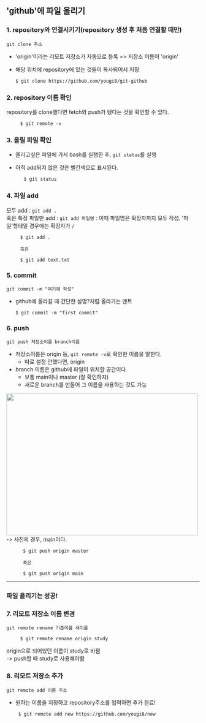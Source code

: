 ## 'github'에 파일 올리기  

### 1. repository와 연결시키기(repository 생성 후 처음 연결할 때만)  
`git clone 주소`  
   * 'origin'이라는 리모트 저장소가 자동으로 등록 => 저장소 이름이 'origin'  
   * 해당 위치에 repository에 있는 것들이 복사되어서 저장

         $ git clone https://github.com/yougi8/git-github  
         
### 2. repository 이름 확인  
repository를 clone했다면 fetch와 push가 됐다는 것을 확인할 수 있다.  

         $ git remote -v  
         
### 3. 올릴 파일 확인  
* 올리고싶은 파일에 가서 bash를 실행한 후, `git status`를 실행  
* 아직 add되지 않은 것은 빨간색으로 표시된다.  
      
         $ git status  

### 4. 파일 add  
모두 add : `git add . `  
혹은 특정 파일만 add : `git add 파일명`  : 이때 파일명은 확장자까지 모두 작성. '파일'형태일 경우에는 확장자가 `/`  

         $ git add . 
        
         혹은  
         
         $ git add text.txt  
         
### 5. commit  
`git commit -m "여기에 작성"`  
   * github에 올라갈 때 간단한 설명?처럼 올라가는 멘트  
      
         $ git commit -m "first commit"  
        
### 6. push  
`git push 저장소이름 branch이름`  
   * 저장소이름은 origin 등, `git remote -v`로 확인한 이름을 말한다.  
      * 따로 설정 안했다면, origin  
   * branch 이름은 github에 파일이 위치할 공간이다.  
      * 보통 main이나 master (잘 확인하자)  
      * 새로운 branch를 만들어 그 이름을 사용하는 것도 가능  
   <img src="https://user-images.githubusercontent.com/51251702/103765306-5189cd00-5060-11eb-8119-e194ff4b2d94.PNG" width="500" height="370">  
    -> 사진의 경우, main이다.  
    
          $ git push origin master  
          
          혹은  
          
          $ git push origin main  
          
***

### 파일 올리기는 성공!  

### 7. 리모트 저장소 이름 변경  
`git remote rename 기존이름 새이름`  
         
         $ git remote rename origin study  
         
 origin으로 되어있던 이름이 study로 바뀜  
 -> push할 때 study로 사용해야함  
 
### 8. 리모트 저장소 추가  
`git remote add 이름 주소`  
  * 원하는 이름을 지정하고 repository주소를 입력하면 추가 완료!  
     
         $ git remote add new https://github.com/yougi8/new  
         
         
    
